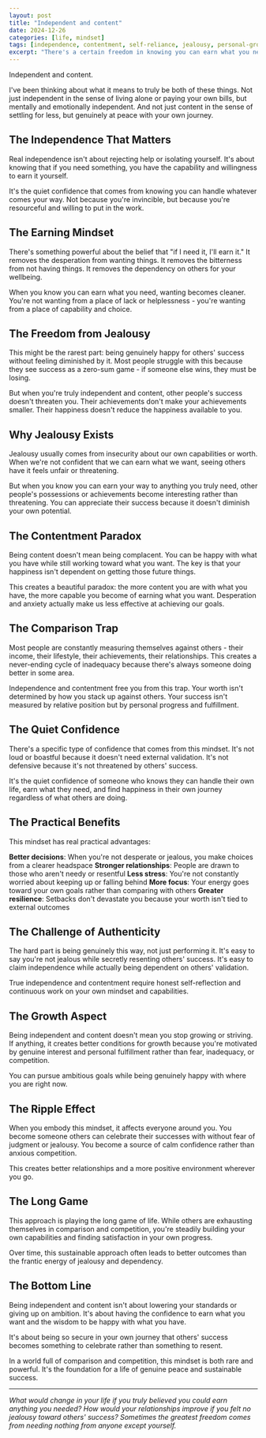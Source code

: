 ```yaml
---
layout: post
title: "Independent and content"
date: 2024-12-26
categories: [life, mindset]
tags: [independence, contentment, self-reliance, jealousy, personal-growth]
excerpt: "There's a certain freedom in knowing you can earn what you need and being genuinely happy for others' success. It's rare, but it might be the key to real peace of mind."
---
```


Independent and content.

I've been thinking about what it means to truly be both of these things. Not just independent in the sense of living alone or paying your own bills, but mentally and emotionally independent. And not just content in the sense of settling for less, but genuinely at peace with your own journey.

## The Independence That Matters

Real independence isn't about rejecting help or isolating yourself. It's about knowing that if you need something, you have the capability and willingness to earn it yourself.

It's the quiet confidence that comes from knowing you can handle whatever comes your way. Not because you're invincible, but because you're resourceful and willing to put in the work.

## The Earning Mindset

There's something powerful about the belief that "if I need it, I'll earn it." It removes the desperation from wanting things. It removes the bitterness from not having things. It removes the dependency on others for your wellbeing.

When you know you can earn what you need, wanting becomes cleaner. You're not wanting from a place of lack or helplessness - you're wanting from a place of capability and choice.

## The Freedom from Jealousy

This might be the rarest part: being genuinely happy for others' success without feeling diminished by it. Most people struggle with this because they see success as a zero-sum game - if someone else wins, they must be losing.

But when you're truly independent and content, other people's success doesn't threaten you. Their achievements don't make your achievements smaller. Their happiness doesn't reduce the happiness available to you.

## Why Jealousy Exists

Jealousy usually comes from insecurity about our own capabilities or worth. When we're not confident that we can earn what we want, seeing others have it feels unfair or threatening.

But when you know you can earn your way to anything you truly need, other people's possessions or achievements become interesting rather than threatening. You can appreciate their success because it doesn't diminish your own potential.

## The Contentment Paradox

Being content doesn't mean being complacent. You can be happy with what you have while still working toward what you want. The key is that your happiness isn't dependent on getting those future things.

This creates a beautiful paradox: the more content you are with what you have, the more capable you become of earning what you want. Desperation and anxiety actually make us less effective at achieving our goals.

## The Comparison Trap

Most people are constantly measuring themselves against others - their income, their lifestyle, their achievements, their relationships. This creates a never-ending cycle of inadequacy because there's always someone doing better in some area.

Independence and contentment free you from this trap. Your worth isn't determined by how you stack up against others. Your success isn't measured by relative position but by personal progress and fulfillment.

## The Quiet Confidence

There's a specific type of confidence that comes from this mindset. It's not loud or boastful because it doesn't need external validation. It's not defensive because it's not threatened by others' success.

It's the quiet confidence of someone who knows they can handle their own life, earn what they need, and find happiness in their own journey regardless of what others are doing.

## The Practical Benefits

This mindset has real practical advantages:

**Better decisions**: When you're not desperate or jealous, you make choices from a clearer headspace
**Stronger relationships**: People are drawn to those who aren't needy or resentful
**Less stress**: You're not constantly worried about keeping up or falling behind
**More focus**: Your energy goes toward your own goals rather than comparing with others
**Greater resilience**: Setbacks don't devastate you because your worth isn't tied to external outcomes

## The Challenge of Authenticity

The hard part is being genuinely this way, not just performing it. It's easy to say you're not jealous while secretly resenting others' success. It's easy to claim independence while actually being dependent on others' validation.

True independence and contentment require honest self-reflection and continuous work on your own mindset and capabilities.

## The Growth Aspect

Being independent and content doesn't mean you stop growing or striving. If anything, it creates better conditions for growth because you're motivated by genuine interest and personal fulfillment rather than fear, inadequacy, or competition.

You can pursue ambitious goals while being genuinely happy with where you are right now.

## The Ripple Effect

When you embody this mindset, it affects everyone around you. You become someone others can celebrate their successes with without fear of judgment or jealousy. You become a source of calm confidence rather than anxious competition.

This creates better relationships and a more positive environment wherever you go.

## The Long Game

This approach is playing the long game of life. While others are exhausting themselves in comparison and competition, you're steadily building your own capabilities and finding satisfaction in your own progress.

Over time, this sustainable approach often leads to better outcomes than the frantic energy of jealousy and dependency.

## The Bottom Line

Being independent and content isn't about lowering your standards or giving up on ambition. It's about having the confidence to earn what you want and the wisdom to be happy with what you have.

It's about being so secure in your own journey that others' success becomes something to celebrate rather than something to resent.

In a world full of comparison and competition, this mindset is both rare and powerful. It's the foundation for a life of genuine peace and sustainable success.

---

*What would change in your life if you truly believed you could earn anything you needed? How would your relationships improve if you felt no jealousy toward others' success? Sometimes the greatest freedom comes from needing nothing from anyone except yourself.*

